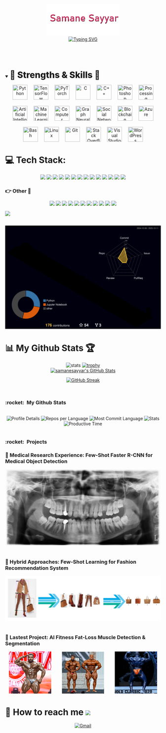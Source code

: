 <div align="center">
  <a href="https://github.com/samanesayyar">
    <img src="12.png" alt="Samane Sayyar" /></a>
</div>

<div align="center">
  <a href="https://git.io/typing-svg">
    <img
      src="https://readme-typing-svg.demolab.com?font=Fira+Code&size=24&duration=6000&pause=1000&color=FF516F&center=true&vCenter=true&width=700&lines=Working%20on%20AI-powered%20applications;A%20specialist%20in%20AI%2C%20ML%20and%20CV"
      alt="Typing SVG"
    />
  </a>
</div>



<!--<h2 align="center" style="font-weight: bold;">
  🔭 Working on <strong>AI-powered eCommerce solutions</strong> <br>
  🤝 Open to collaborations in <strong>ML, Computer Vision</strong>, and <strong>AI Projects</strong> <br>
  🌱 Currently enhancing <strong>Deep Feature Extraction</strong>, <strong>Object Detection</strong>, and <strong>Segmentation</strong> with <strong>YOLO</strong> & <strong>Mask-RCNN</strong> <br>
  💬 Ask me about <strong>Machine Learning</strong>, <strong>Deep Learning</strong>, <strong>Computer Vision</strong>, and <strong>AI in eCommerce</strong>
</h2> -->

<!--<h1>💫 About Me:</h1>
<p>
  <h3>
    I’m a specialist in <strong>Machine Learning</strong>, <strong>Computer Vision</strong>, and <strong>AI</strong>, focused on <strong>eCommerce</strong> solutions. <br>
    I build <strong>AI-driven applications</strong> for <strong>product detection</strong>, <strong>recommendation systems</strong>, and <strong>personalized shopping experiences</strong>. <br>
    Passionate about using <strong>advanced image recognition</strong>, <strong>segmentation</strong>, and <strong>predictive AI</strong> to enhance <strong>eCommerce performance</strong>.
  </h3>
</p> -->

  <br/>
  <br/>
  <br/>
<details open>
  <summary>
    <h2 align="left" style="font-size: 2em; font-weight: 800; display: inline-block; margin-bottom: 5px;">
      🏅 Strengths & Skills 🎩
    </h2>
    
  </summary>

  <p align="center" style="
      display: flex;
      flex-wrap: wrap;
      justify-content: center;
      gap: 20px;
      margin-top: 10px;
    ">
    <img src="https://img.icons8.com/color/96/python--v1.png" title="Python" width="48" height="48"/>
    <img src="https://img.icons8.com/color/96/tensorflow.png" title="TensorFlow" width="48" height="48"/>
    <img src="https://cdn.jsdelivr.net/gh/devicons/devicon/icons/pytorch/pytorch-original.svg" title="PyTorch" width="48" height="48"/>
    <img src="https://img.icons8.com/color/96/c-programming.png" title="C" width="48" height="48"/>
    <img src="https://img.icons8.com/color/96/c-plus-plus-logo.png" title="C++" width="48" height="48"/>
    <img src="https://img.icons8.com/color/96/adobe-photoshop.png" title="Photoshop" width="48" height="48"/>
    <img src="https://cdn.jsdelivr.net/gh/devicons/devicon/icons/processing/processing-original.svg" title="Processing" width="48" height="48"/>
    <img src="https://img.icons8.com/color/96/artificial-intelligence.png" title="Artificial Intelligence" width="48" height="48"/>
	<img src="https://img.icons8.com/color/96/learning.png" title="Machine Learning" width="48" height="48"/>
    <img src="https://img.icons8.com/color/96/opencv.png" title="Computer Vision" width="48" height="48"/>
    <img src="https://img.icons8.com/color/96/graph.png" title="Graph Neural Networks" width="48" height="48"/>
    <img src="https://img.icons8.com/color/96/network.png" title="Social Network Analysis" width="48" height="48"/>
    <img src="https://img.icons8.com/color/96/blockchain.png" title="Blockchain" width="48" height="48"/>
    <img src="https://img.icons8.com/color/96/azure-1.png" title="Azure" width="48" height="48"/>
    <img src="https://img.icons8.com/color/96/bash.png" title="Bash" width="48" height="48"/>
    <img src="https://img.icons8.com/color/96/linux.png" title="Linux" width="48" height="48"/>
    <img src="https://img.icons8.com/color/96/git.png" title="Git" width="48" height="48"/>
    <img src="https://img.icons8.com/color/96/stackoverflow.png" title="Stack Overflow" width="48" height="48"/>
    <img src="https://img.icons8.com/color/96/visual-studio.png" title="Visual Studio" width="48" height="48"/>
    <img src="https://img.icons8.com/color/96/wordpress.png" title="WordPress" width="48" height="48"/>

  </p>
</details>





  


# 💻 Tech Stack:

  <p align="center">
    <img height='25em' src="https://img.shields.io/badge/c-%2300599C.svg?style=for-the-badge&logo=c&logoColor=white" />
    <img height='25em' src="https://img.shields.io/badge/c%23-%23239120.svg?style=for-the-badge&logo=c-sharp&logoColor=white" />
    <img height='25em' src="https://img.shields.io/badge/c++-%2300599C.svg?style=for-the-badge&logo=c%2B%2B&logoColor=white" />
    <img height='25em' src="https://img.shields.io/badge/python-3670A0?style=for-the-badge&logo=python&logoColor=ffdd54" />
    <img height='25em' src="https://img.shields.io/badge/IOS-%2320232a.svg?style=for-the-badge&logo=apple&logoColor=white" />
    <img height='25em' src="https://img.shields.io/badge/Xamarin-3199DC?style=for-the-badge&logo=xamarin&logoColor=white" />
    <img height='25em' src="https://img.shields.io/badge/numpy-%23013243.svg?style=for-the-badge&logo=numpy&logoColor=white" />
    <img height='25em' src="https://img.shields.io/badge/Keras-%23D00000.svg?style=for-the-badge&logo=Keras&logoColor=white" />
    <img height='25em' src="https://img.shields.io/badge/pandas-%23150458.svg?style=for-the-badge&logo=pandas&logoColor=white" />
    <img height='25em' src="https://img.shields.io/badge/PyTorch-%23EE4C2C.svg?style=for-the-badge&logo=PyTorch&logoColor=white" />
    <img height='25em' src="https://img.shields.io/badge/scikit--learn-%23F7931E.svg?style=for-the-badge&logo=scikit-learn&logoColor=white" />
    <img height='25em' src="https://img.shields.io/badge/TensorFlow-%23FF6F00.svg?style=for-the-badge&logo=TensorFlow&logoColor=white" />
    <img height='25em' src="https://img.shields.io/badge/SciPy-%230C55A5.svg?style=for-the-badge&logo=scipy&logoColor=%white" />
    <img height='25em' src="https://img.shields.io/badge/docker-%230db7ed.svg?style=for-the-badge&logo=docker&logoColor=white" />
  </p>


<h3>👉 Other 🧰️</h3>  
  <p align="center">
    <img height='25em' src="https://img.shields.io/badge/VSCode-0078D4?style=for-the-badge&logo=visual%20studio%20code&logoColor=white" />
    <img height='25em' src="https://img.shields.io/badge/Postman-FF6C37?style=for-the-badge&logo=Postman&logoColor=white" />
    <img height='25em' src="https://img.shields.io/badge/Adobe%20Photoshop-31A8FF?style=for-the-badge&logo=Adobe%20Photoshop&logoColor=black" />
    <img height='25em' src="https://img.shields.io/badge/Adobe%20Illustrator-FF9A00?style=for-the-badge&logo=adobe%20illustrator&logoColor=white" />
    <img height='25em' src="https://img.shields.io/badge/blender-%23F5792A.svg?style=for-the-badge&logo=blender&logoColor=white" />
    <img height='25em' src="https://img.shields.io/badge/Unity-100000?style=for-the-badge&logo=unity&logoColor=white" />
    <img height='25em' src="https://img.shields.io/badge/Amazon_AWS-FF9900?style=for-the-badge&logo=amazonaws&logoColor=white" />
    <img height='25em' src="https://img.shields.io/badge/GNU%20Bash-4EAA25?style=for-the-badge&logo=GNU%20Bash&logoColor=white" />
    <img height='25em' src="https://img.shields.io/badge/Linux-FCC624?style=for-the-badge&logo=linux&logoColor=black" />
    <img height='25em' src="https://img.shields.io/badge/GIT-E44C30?style=for-the-badge&logo=git&logoColor=white" />
    <img height='25em' src="https://img.shields.io/badge/Arduino-00979D?style=for-the-badge&logo=Arduino&logoColor=white" />
  </p>
<img align="left" src="https://visitor-badge.laobi.icu/badge?page_id=SkyCaptainess.SkyCaptainess" />
<!--   <img src="https://komarev.com/ghpvc/?username=SkyCaptainess&style=flat-square&color=blue" alt="" align="center"/> -->
<h2 align="center"></h2>
<br/>

<p align="center" >
	<picture>
	  <source media="(prefers-color-scheme: dark)"  srcset="https://raw.githubusercontent.com/samanesayyar/samanesayyar/output-3d-contrib/night.svg" />
	  <source media="(prefers-color-scheme: light)" srcset="https://raw.githubusercontent.com/samanesayyar/samanesayyar/output-3d-contrib/day.svg" />
	  <img alt="github profile contributions chart"    src="https://raw.githubusercontent.com/samanesayyar/samanesayyar/output-3d-contrib/night.svg" />
	</picture>
</p>

<h1 font-weight="bold">📊 My Github Stats 🏆</h1>

<div align='center'>
  <img alt="stats" height="200em" src="https://github-readme-stats.vercel.app/api/top-langs/?username=samanesayyar&layout=compact&langs_count=7&theme=tokyonight">
  <a href="#">
    <img  src="https://github-profile-trophy.vercel.app/?username=samanesayyar&theme=tokyonight&row=1&column=6" alt="trophy">
  </a>
  <br/>
  <a href="https://awesome-github-stats.azurewebsites.net/index.html??cardType=level&theme=tokyonight&preferLogin=false">
    <img height="150em" alt="samanesayyar's GitHub Stats" src="https://awesome-github-stats.azurewebsites.net/user-stats/samanesayyar?cardType=level&theme=tokyonight&preferLogin=false" />
  </a>

  
[![GitHub Streak](https://streak-stats.demolab.com?user=samanesayyar&theme=jolly&stroke=D2A6EB)](https://git.io/streak-stats)
  
</div>
<br/>

   <summary><h3><b>:rocket: &nbsp;My Github Stats</b></h3></summary>
   </br>
    <div align='center'>
      <img src="http://github-profile-summary-cards.vercel.app/api/cards/profile-details?username=samanesayyar&theme=tokyonight" alt="Profile Details">
      <img src="http://github-profile-summary-cards.vercel.app/api/cards/repos-per-language?username=samanesayyar&theme=tokyonight" alt="Repos per Language">
      <img src="http://github-profile-summary-cards.vercel.app/api/cards/most-commit-language?username=samanesayyar&theme=tokyonight" alt="Most Commit Language">
      <img src="http://github-profile-summary-cards.vercel.app/api/cards/stats?username=samanesayyar&theme=tokyonight" alt="Stats">
      <img src="http://github-profile-summary-cards.vercel.app/api/cards/productive-time?username=samanesayyar&theme=tokyonight&utcOffset=8" alt="Productive Time">
    </div>
   </br>
<summary><h3><b>:rocket: &nbsp;Projects</b></h3></summary>
<h3>🧰️ Medical Research Experience: Few-Shot Faster R-CNN for Medical Object Detection  </h3>  

<p align="center">
  <img src="https://raw.githubusercontent.com/samanesayyar/samanesayyar/main/.github/workflows/th.gif">
&nbsp; &nbsp; &nbsp; &nbsp;
</p>


<h3>🧰️ Hybrid Approaches: Few-Shot Learning for Fashion Recommendation System  </h3>  

<p align="center">
  <img src="https://raw.githubusercontent.com/samanesayyar/samanesayyar/main/.github/workflows/rec1.png">
&nbsp; &nbsp; &nbsp; &nbsp;
</p>


<h3>🧰️ Lastest Project: AI Fitness Fat-Loss Muscle Detection & Segmentation </h3>  

<p align="center">
  <img src="https://raw.githubusercontent.com/samanesayyar/samanesayyar/main/.github/workflows/fit1.gif" width="27%">
&nbsp; &nbsp; &nbsp; &nbsp;
  <img src="https://raw.githubusercontent.com/samanesayyar/samanesayyar/main/.github/workflows/fit2.gif" width="27%">
&nbsp; &nbsp; &nbsp; &nbsp;
  <img src="https://raw.githubusercontent.com/samanesayyar/samanesayyar/main/.github/workflows/fit3.gif" width="27%">
</p>


<!--<div style="display: inline_block"><br>
  <img align="right" alt="Bruna-pic" height="200" style="border-radius:50px;"
    src="https://raw.githubusercontent.com/samanesayyar/samanesayyar/main/.github/workflows/sam.png">
 </div>-->




<h1 font-weight="bold">
  📮 How to reach me
  <img src='https://raw.githubusercontent.com/ShahriarShafin/ShahriarShafin/main/Assets/handshake.gif' width="100" />
</h1>

<p align='center'>
  <a href="samanesayyar7210@gmail.com" target="_blank">
    <img src="https://img.shields.io/badge/Gmail-D14836?style=for-the-badge&logo=gmail&logoColor=white" alt="Gmail">
  </a>
<!--   <a href="https://www.linkedin.com/">
    <img src="https://img.shields.io/badge/-LinkedIn-%230077B5?style=for-the-badge&logo=linkedin&logoColor=white" alt="LinkedIn">
  </a> -->
  <!--<a href="https://join.skype.com/invite/Mfz6gfwcwho8" target="_blank"
    <img src="https://img.shields.io/badge/Skype-0078d4?style=for-the-badge&logo=skype&logoColor=white" alt="Skype">
  </a>
   <a href="https://t.me/sam_ss7210">
    <img src="https://img.shields.io/badge/Telegram-3390ec?style=for-the-badge&logo=telegram&logoColor=white" alt="Telegram">
  </a> -->
</p>
 

